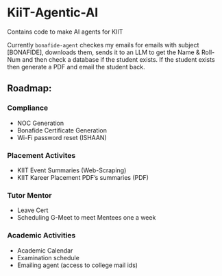 # KiiT-Agentic-AI
Contains code to make AI agents for KIIT


Currently `bonafide-agent` checkes my emails for emails with subject [BONAFIDE], downloads them, sends it to an LLM to get the Name & Roll-Num and then check a database if the student exists. If the student exists then generate a PDF and <to be implemented> email the student back.


## Roadmap:


### Compliance
- NOC Generation
- Bonafide Certificate Generation
- Wi-Fi password reset (ISHAAN)


### Placement Activites
- ⁠KIIT Event Summaries (Web-Scraping)
- KIIT Kareer Placement PDF’s summaries (PDF)

### Tutor Mentor
- Leave Cert 
- Scheduling G-Meet to meet Mentees one a week

### Academic Activities
- Academic Calendar
- Examination schedule
- Emailing agent (access to college mail ids)

